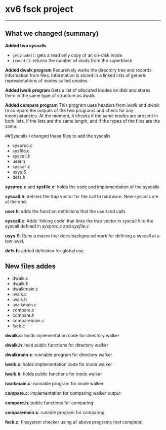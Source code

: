 # xv6 fsck project
--------------------------



## What we changed (summary)

**Added two syscalls**
- `getinode()`: gets a read only copy of an on-disk inode
- `icount()`: returns the number of inods from the superblock

**Added dwalk program**
Recursively walks the directory tree and records information from files. Information is stored in a linked lists of generic representations of inodes called unodes. 

**Added iwalk program** 
Gets a list of *allocated* inodes on disk and stores them in the same type of structure as dwalk. 

**Added compare program**
This program uses headers from *iwalk* and *dwalk* to compare the outputs of the two programs and check for any inconsistancies. At the moment, it checks if the same inodes are present in both lists, if the lists are the same length, and if the types of the files are the same. 




##Syscalls
I changed these files to add the syscalls

- sysproc.c
- sysfile.c
- syscall.h
- user.h
- syscall.c
- usys.S
- defs.h

**sysproc.c** and **sysfile.c**: holds the code and implementation of the syscalls

**syscall.h**: defines the trap vector for the call to hardware. New syscalls are at the end. 

**user.h**: adds the function definitions that the userland calls

**syscall.c**: Adds 'linking code' that links the trap vector in *syscall.h* to the syscall defined in *sysproc.c* and *sysfile.c*

**usys.S**: Runs a macro that does background work for defining a syscall at a low level. 

**defs.h**: added definition for global use.
 

## New files addes

- dwalk.c
- dwalk.h
- dwalkmain.c
- iwalk.c
- iwalk.h
- iwalkmain.c
- compare.c
- compare.h
- comparemain.c
- fsck.c


**dwalk.c**: holds inplementation code for directory walker

**dwalk.h**: hold public functions for directory walker

**dwalkmain.c**: runnable program for directory walker

**iwalk.c**: holds implementation code for inode walker

**iwalk.h**: holds public functions for inode walker

**iwalkmain.c**: runnable program for inode walker

**compare.c**: implementation for comparing walker output

**compare.h**: public functions for comparing

**comparemain.c**: runable program for comparing

**fsck.c**: filesystem checker using all above programs (not complete)


